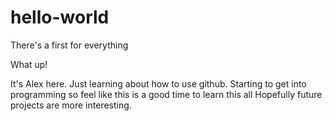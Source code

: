 # hello-world
There's a first for everything

What up!

It's Alex here. Just learning about how to use github. 
Starting to get into programming so feel like this is a good time to learn this all
Hopefully future projects are more interesting.
